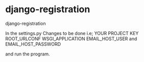 # django-registration
django-registration

In the settings.py 
 Changes to be done
 i.e;
  YOUR PROJECT KEY
  ROOT_URLCONF
  WSGI_APPLICATION
  EMAIL_HOST_USER and
  EMAIL_HOST_PASSWORD
  
  and run the program.
